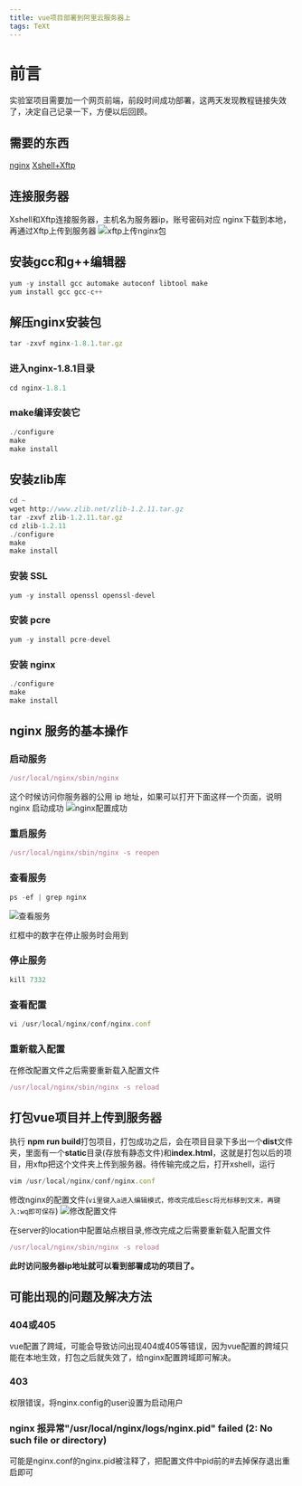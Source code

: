 ```yaml
---
title: vue项目部署到阿里云服务器上
tags: TeXt
---
```

# 前言

实验室项目需要加一个网页前端，前段时间成功部署，这两天发现教程链接失效了，决定自己记录一下，方便以后回顾。

## 需要的东西
[nginx](http://nginx.org/en/download.html)
[Xshell+Xftp](https://www.netsarang.com/zh/free-for-home-school/)

## 连接服务器

Xshell和Xftp连接服务器，主机名为服务器ip，账号密码对应
nginx下载到本地，再通过Xftp上传到服务器
![xftp上传nginx包](https://img-blog.csdnimg.cn/2020092415583388.png#pic_center)
## 安装gcc和g++编辑器
```javascript
yum -y install gcc automake autoconf libtool make
yum install gcc gcc-c++
```
## 解压nginx安装包
```javascript
tar -zxvf nginx-1.8.1.tar.gz
```
### 进入nginx-1.8.1目录
```javascript
cd nginx-1.8.1
```
### make编译安装它
```javascript
./configure
make
make install
```
## 安装zlib库
```javascript
cd ~
wget http://www.zlib.net/zlib-1.2.11.tar.gz
tar -zxvf zlib-1.2.11.tar.gz
cd zlib-1.2.11
./configure
make
make install
```
### 安装 SSL
```javascript
yum -y install openssl openssl-devel
```
### 安装 pcre
```javascript
yum -y install pcre-devel
```
### 安装 nginx
```javascript
./configure
make
make install
```
## nginx 服务的基本操作
### 启动服务
```javascript
/usr/local/nginx/sbin/nginx
```
这个时候访问你服务器的公用 ip 地址，如果可以打开下面这样一个页面，说明 nginx 启动成功
![nginx配置成功](https://img-blog.csdnimg.cn/20200924161827385.png#pic_center)
### 重启服务
```javascript
/usr/local/nginx/sbin/nginx -s reopen
```
### 查看服务
```javascript
ps -ef | grep nginx
```
![查看服务](https://img-blog.csdnimg.cn/20200924161933478.png#pic_center)

红框中的数字在停止服务时会用到
### 停止服务
```javascript
kill 7332
```
### 查看配置
```javascript
vi /usr/local/nginx/conf/nginx.conf
```
### 重新载入配置
在修改配置文件之后需要重新载入配置文件
```javascript
/usr/local/nginx/sbin/nginx -s reload
```

## 打包vue项目并上传到服务器
执行 **npm run build**打包项目，打包成功之后，会在项目目录下多出一个**dist**文件夹，里面有一个**static**目录(存放有静态文件)和**index.html**，这就是打包以后的项目，用xftp把这个文件夹上传到服务器。待传输完成之后，打开xshell，运行
```javascript
vim /usr/local/nginx/conf/nginx.conf
```
修改nginx的配置文件(`vi里键入a进入编辑模式，修改完成后esc将光标移到文末，再键入:wq即可保存`)
![修改配置文件](https://img-blog.csdnimg.cn/20200924162532896.png?x-oss-process=image/watermark,type_ZmFuZ3poZW5naGVpdGk,shadow_10,text_aHR0cHM6Ly9ibG9nLmNzZG4ubmV0L3dlaXNodWFpNjY2,size_16,color_FFFFFF,t_70#pic_center)

在server的location中配置站点根目录,修改完成之后需要重新载入配置文件
```javascript
/usr/local/nginx/sbin/nginx -s reload
```
**此时访问服务器ip地址就可以看到部署成功的项目了。**



## 可能出现的问题及解决方法
### 404或405
vue配置了跨域，可能会导致访问出现404或405等错误，因为vue配置的跨域只能在本地生效，打包之后就失效了，给nginx配置跨域即可解决。
### 403
权限错误，将nginx.config的user设置为启动用户
### nginx 报异常"/usr/local/nginx/logs/nginx.pid" failed (2: No such file or directory)
可能是nginx.conf的nginx.pid被注释了，把配置文件中pid前的#去掉保存退出重启即可
